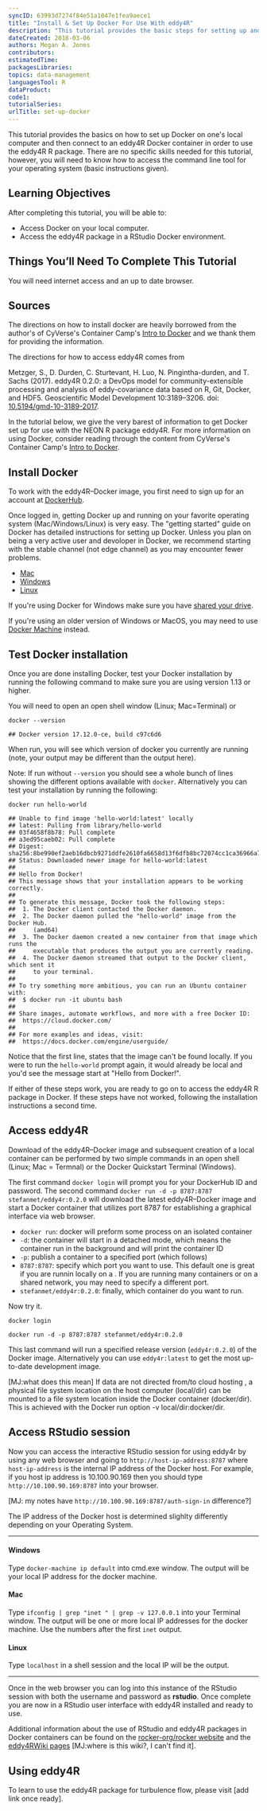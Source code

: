 ```yaml
---
syncID: 63993d7274f84e51a1047e1fea9aece1
title: "Install & Set Up Docker For Use With eddy4R"
description: "This tutorial provides the basic steps for setting up and using Docker to work with the eddy4R R package in a Docker container."
dateCreated: 2018-03-06
authors: Megan A. Jones
contributors: 
estimatedTime: 
packagesLibraries: 
topics: data-management
languagesTool: R
dataProduct: 
code1: 
tutorialSeries: 
urlTitle: set-up-docker
---
```


This tutorial provides the basics on how to set up Docker on one's local computer
and then connect to an eddy4R Docker container in order to use the eddy4R R package. 
There are no specific skills needed for this tutorial, however, you will need to
know how to access the command line tool for your operating system 
(basic instructions given). 

<div id="ds-objectives" markdown="1">

## Learning Objectives
After completing this tutorial, you will be able to:

  * Access Docker on your local computer.
  * Access the eddy4R package in a RStudio Docker environment.
  
## Things You’ll Need To Complete This Tutorial
You will need internet access and an up to date browser.

## Sources

The directions on how to install docker are heavily borrowed from the author's 
of CyVerse's Container Camp's 
<a href="https://cyverse-container-camp-workshop-2018.readthedocs-hosted.com/en/latest/docker/dockerintro.html" target="_blank"> Intro to Docker</a> and we thank them for providing the information. 

The directions for how to access eddy4R comes from 

Metzger, S., D. Durden, C. Sturtevant, H. Luo, N. Pingintha-durden, and T. Sachs (2017). eddy4R 0.2.0: a DevOps model for community-extensible processing and analysis of eddy-covariance data based on R, Git, Docker, and HDF5. Geoscientific Model Development 10:3189–3206. doi: 
<a href="https://www.geosci-model-dev.net/10/3189/2017/" target="_blank">10.5194/gmd-10-3189-2017</a>. 

</div>


In the tutorial below, we give the very barest of information to get Docker set
up for use with the NEON R package eddy4R. For more information on using Docker, 
consider reading through the content from CyVerse's Container Camp's 
<a href="https://cyverse-container-camp-workshop-2018.readthedocs-hosted.com/en/latest/docker/dockerintro.html" target="_blank"> Intro to Docker</a>. 


## Install Docker

To work with the eddy4R–Docker image, you first need to sign up for an 
account at <a href="https://hub.docker.com/" target="_blank">DockerHub</a>. 

Once logged in, getting Docker up and running on your favorite operating system 
(Mac/Windows/Linux) is very easy. The "getting started" guide on Docker has 
detailed instructions for setting up Docker. Unless you plan on being a very
active user and devoloper in Docker, we recommend starting with the stable channel 
(not edge channel) as you may encounter fewer problems.  

* <a href="https://docs.docker.com/docker-for-mac/install/" target="_blank">Mac </a>
* <a href="https://docs.docker.com/docker-for-windows/install/" target="_blank">Windows </a>
* <a href="https://docs.docker.com/install/linux/docker-ce/ubuntu/" target="_blank">Linux</a>

If you're using Docker for Windows make sure you have 
<a href="https://docs.docker.com/docker-for-windows/#shared-drives" target="_blank">shared your drive</a>. 

If you're using an older version of Windows or MacOS, you may need to use 
<a href="https://docs.docker.com/machine/overview/" target="_blank">Docker Machine</a> 
instead. 

## Test Docker installation

Once you are done installing Docker, test your Docker installation by running 
the following command to make sure you are using version 1.13 or higher. 

You will need to open an open shell window (Linux; Mac=Terminal) or 


    
    docker --version

    ## Docker version 17.12.0-ce, build c97c6d6

When run, you will see which version of docker you currently are running (note,
your output may be different than the output here).

Note: If run without ``--version`` you should see a whole bunch of lines showing 
the different options available with ``docker``. Alternatively you can test your 
installation by running the following:


    
    docker run hello-world

    ## Unable to find image 'hello-world:latest' locally
    ## latest: Pulling from library/hello-world
    ## 03f4658f8b78: Pull complete
    ## a3ed95caeb02: Pull complete
    ## Digest: sha256:8be990ef2aeb16dbcb9271ddfe2610fa6658d13f6dfb8bc72074cc1ca36966a7
    ## Status: Downloaded newer image for hello-world:latest
    ## 
    ## Hello from Docker!
    ## This message shows that your installation appears to be working correctly.
    ## 
    ## To generate this message, Docker took the following steps:
    ##  1. The Docker client contacted the Docker daemon.
    ##  2. The Docker daemon pulled the "hello-world" image from the Docker Hub.
    ##     (amd64)
    ##  3. The Docker daemon created a new container from that image which runs the
    ##     executable that produces the output you are currently reading.
    ##  4. The Docker daemon streamed that output to the Docker client, which sent it
    ##     to your terminal.
    ## 
    ## To try something more ambitious, you can run an Ubuntu container with:
    ##  $ docker run -it ubuntu bash
    ## 
    ## Share images, automate workflows, and more with a free Docker ID:
    ##  https://cloud.docker.com/
    ## 
    ## For more examples and ideas, visit:
    ##  https://docs.docker.com/engine/userguide/


Notice that the first line, states that the image can't be found locally. If you 
were to run the `hello-world` prompt again, it would already be local and you'd
see the message start at "Hello from Docker!".  

If either of these steps work, you are ready to go on to access the eddy4R R 
package in Docker. If these steps have not worked, following the installation 
instructions a second time. 

## Access eddy4R

Download of the eddy4R–Docker image and subsequent creation of a local container 
can be performed by two simple commands in an open shell (Linux; Mac = Termnal) 
or the Docker Quickstart Terminal (Windows). 

The first command `docker login` will prompt you for your DockerHub ID and password. 
The second command `docker run -d -p 8787:8787 stefanmet/eddy4r:0.2.0` will 
download the latest eddy4R–Docker image and start a Docker container that 
utilizes port 8787 for establishing a graphical interface via web browser.  

* `docker run`: docker will preform some process on an isolated container 
* `-d`: the container will start in a detached mode, which means the container 
run in the background and will print the container ID
* `-p`: publish a container to a specified port (which follows)
* `8787:8787`: specify which port you want to use. This default one is great if 
you are runnin locally on a . If you are running many containers or on a shared network, 
you may need to specify a different port.
* `stefanmet/eddy4r:0.2.0`: finally, which container do you want to run. 

Now try it.

    docker login 
    
    docker run -d -p 8787:8787 stefanmet/eddy4r:0.2.0

This last command will run a specified release version (`eddy4r:0.2.0`) of the 
Docker image. Alternatively you can use `eddy4r:latest` to get the most up-to-date 
development image. 

[MJ:what does this mean] If data are not directed from/to cloud hosting , a 
physical file system location on the host computer (local/dir) can be mounted 
to a file system location inside the Docker container (docker/dir). This is 
achieved with the Docker run option -v local/dir:docker/dir. 


## Access RStudio session

Now you can access the interactive RStudio session for using eddy4r by using any
web browser and going to `http://host-ip-address:8787` where `host-ip-address` 
is the internal IP address of the Docker host. For example, if you host ip address 
is 10.100.90.169 then you should type `http://10.100.90.169:8787` into your browser. 

[MJ: my notes have `http://10.100.90.169:8787/auth-sign-in` difference?]

The IP address of the Docker host is determined slighlty differently depending 
on your Operating System. 

***
#### Windows
Type `docker-machine ip default` into cmd.exe window. The output will be your 
local IP address for the docker machine. 

#### Mac

Type `ifconfig | grep "inet " | grep -v 127.0.0.1` into your Terminal window. 
The output will be one or more local IP addresses for the docker machine. Use 
the numbers after the first `inet` output. 

#### Linux
Type `localhost` in a shell session and the local IP will be the output.

***

Once in the web browser you can log into this instance of the RStudio session 
with both the username and password as **rstudio**. Once complete you are now in 
a RStudio user interface with eddy4R installed and ready to use. 

Additional information about the use of RStudio and eddy4R packages in Docker 
containers can be found on the 
<a href="https://github.com/rocker-org/rocker/wiki/Using-the-RStudio-image" target="_blank">rocker-org/rocker website</a> 
and the <a href="" target="_blank">eddy4RWiki pages</a> 
[MJ:where is this wiki?, I can't find it]. 

## Using eddy4R

To learn to use the eddy4R package for turbulence flow, please visit [add link 
once ready]. 

